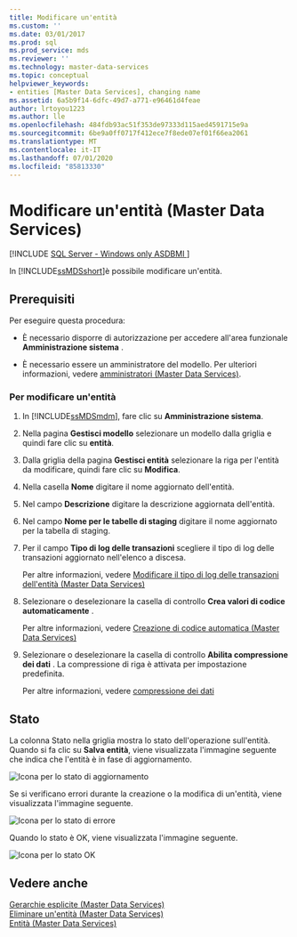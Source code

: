 ```yaml
---
title: Modificare un'entità
ms.custom: ''
ms.date: 03/01/2017
ms.prod: sql
ms.prod_service: mds
ms.reviewer: ''
ms.technology: master-data-services
ms.topic: conceptual
helpviewer_keywords:
- entities [Master Data Services], changing name
ms.assetid: 6a5b9f14-6dfc-49d7-a771-e96461d4feae
author: lrtoyou1223
ms.author: lle
ms.openlocfilehash: 484fdb93ac51f353de97333d115aed4591715e9a
ms.sourcegitcommit: 6be9a0ff0717f412ece7f8ede07ef01f66ea2061
ms.translationtype: MT
ms.contentlocale: it-IT
ms.lasthandoff: 07/01/2020
ms.locfileid: "85813330"
---
```

# <a name="edit-an-entity-master-data-services"></a>Modificare un'entità (Master Data Services)

[!INCLUDE [SQL Server - Windows only ASDBMI  ](../includes/applies-to-version/sql-windows-only-asdbmi.md)]

  In [!INCLUDE[ssMDSshort](../includes/ssmdsshort-md.md)]è possibile modificare un'entità.  
  
## <a name="prerequisites"></a>Prerequisiti  
 Per eseguire questa procedura:  
  
-   È necessario disporre di autorizzazione per accedere all'area funzionale **Amministrazione sistema** .  
  
-   È necessario essere un amministratore del modello. Per ulteriori informazioni, vedere [amministratori &#40;Master Data Services&#41;](../master-data-services/administrators-master-data-services.md).  
  
### <a name="to-edit-an-entity"></a>Per modificare un'entità  
  
1.  In [!INCLUDE[ssMDSmdm](../includes/ssmdsmdm-md.md)], fare clic su **Amministrazione sistema**.  
  
2.  Nella pagina **Gestisci modello** selezionare un modello dalla griglia e quindi fare clic su **entità**.  
  
3.  Dalla griglia della pagina **Gestisci entità** selezionare la riga per l'entità da modificare, quindi fare clic su **Modifica**.  
  
4.  Nella casella **Nome** digitare il nome aggiornato dell'entità.  
  
5.  Nel campo **Descrizione** digitare la descrizione aggiornata dell'entità.  
  
6.  Nel campo **Nome per le tabelle di staging** digitare il nome aggiornato per la tabella di staging.  
  
7.  Per il campo **Tipo di log delle transazioni** scegliere il tipo di log delle transazioni aggiornato nell'elenco a discesa.  
  
     Per altre informazioni, vedere [Modificare il tipo di log delle transazioni dell'entità &#40;Master Data Services&#41;](../master-data-services/change-the-entity-transaction-log-type-master-data-services.md)  
  
8.  Selezionare o deselezionare la casella di controllo **Crea valori di codice automaticamente** .  
  
     Per altre informazioni, vedere [Creazione di codice automatica &#40;Master Data Services&#41;](../master-data-services/automatic-code-creation-master-data-services.md)  
  
9. Selezionare o deselezionare la casella di controllo **Abilita compressione dei dati** . La compressione di riga è attivata per impostazione predefinita.  
  
     Per altre informazioni, vedere [compressione dei dati](../relational-databases/data-compression/data-compression.md)  
  
## <a name="status"></a>Stato  
 La colonna Stato nella griglia mostra lo stato dell'operazione sull'entità. Quando si fa clic su **Salva entità**, viene visualizzata l'immagine seguente che indica che l'entità è in fase di aggiornamento.  
  
 ![Icona per lo stato di aggiornamento](../master-data-services/media/mds-statusicon-updating.png "Icona per lo stato di aggiornamento")  
  
 Se si verificano errori durante la creazione o la modifica di un'entità, viene visualizzata l'immagine seguente.  
  
 ![Icona per lo stato di errore](../master-data-services/media/mds-statusicon-error.png "Icona per lo stato di errore")  
  
 Quando lo stato è OK, viene visualizzata l'immagine seguente.  
  
 ![Icona per lo stato OK](../master-data-services/media/mds-statusicon-ok.png "Icona per lo stato OK")  
  
## <a name="see-also"></a>Vedere anche  
 [Gerarchie esplicite &#40;Master Data Services&#41;](../master-data-services/explicit-hierarchies-master-data-services.md)   
 [Eliminare un'entità &#40;Master Data Services&#41;](../master-data-services/delete-an-entity-master-data-services.md)   
 [Entità &#40;Master Data Services&#41;](../master-data-services/entities-master-data-services.md)  
  
  
